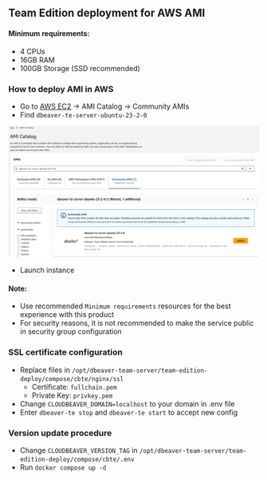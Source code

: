 ## Team Edition deployment for AWS AMI

#### Minimum requirements:

* 4 CPUs
* 16GB RAM
* 100GB Storage (SSD recommended)


### How to deploy AMI in AWS

- Go to [AWS EC2](https://us-east-1.console.aws.amazon.com/ec2/home?region=us-east-1) -> AMI Catalog -> Community AMIs
- Find `dbeaver-te-server-ubuntu-23-2-0`

![example](image.png)

- Launch instance

#### Note:
- Use recommended `Minimum requirements` resources for the best experience with this product
- For security reasons, it is not recommended to make the service public in security group configuration


### SSL certificate configuration

- Replace files in `/opt/dbeaver-team-server/team-edition-deploy/compose/cbte/nginx/ssl`
   - Certificate: `fullchain.pem`  
   - Private Key: `privkey.pem`
- Change `CLOUDBEAVER_DOMAIN=localhost` to your domain in .env file
- Enter `dbeaver-te stop` and `dbeaver-te start` to accept new config


### Version update procedure

- Change `CLOUDBEAVER_VERSION_TAG` in `/opt/dbeaver-team-server/team-edition-deploy/compose/cbte/.env`
- Run `docker compose up -d`
